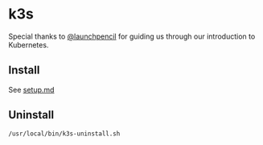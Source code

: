 # k3s
Special thanks to [@launchpencil](https://github.com/launchpencil) for guiding us through our introduction to Kubernetes.

## Install
See [setup.md](setup.md)

## Uninstall
```bash
/usr/local/bin/k3s-uninstall.sh
```